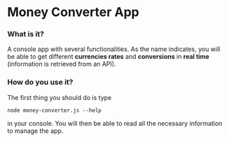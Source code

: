 # Money Converter App
### What is it?
A console app with several functionalities. As the name indicates, you will be able to get
different **currencies rates** and **conversions** in **real time** (information is retrieved from an 
API).

### How do you use it?
The first thing you should do is type 
```
node money-converter.js --help 
```
in your console.
You will then be able to read all the necessary information to manage the app.

